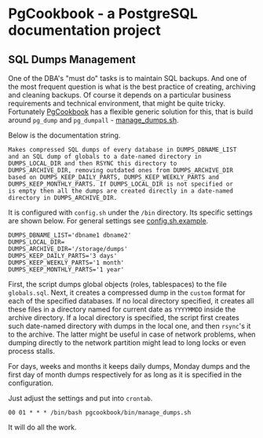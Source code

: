 # PgCookbook - a PostgreSQL documentation project

## SQL Dumps Management

One of the DBA's "must do" tasks is to maintain SQL backups. And one
of the most frequent question is what is the best practice of
creating, archiving and cleaning backups. Of course it depends on a
particular business requirements and technical environment, that might
be quite tricky. Fortunately [PgCookbook](README.md) has a flexible
generic solution for this, that is build around `pg_dump` and
`pg_dumpall` - [manage_dumps.sh](bin/manage_dumps.sh).

Below is the documentation string.

    Makes compressed SQL dumps of every database in DUMPS_DBNAME_LIST
    and an SQL dump of globals to a date-named directory in
    DUMPS_LOCAL_DIR and then RSYNC this directory to
    DUMPS_ARCHIVE_DIR, removing outdated ones from DUMPS_ARCHIVE_DIR
    based on DUMPS_KEEP_DAILY_PARTS, DUMPS_KEEP_WEEKLY_PARTS and
    DUMPS_KEEP_MONTHLY_PARTS. If DUMPS_LOCAL_DIR is not specified or
    is empty then all the dumps are created directly in a date-named
    directory in DUMPS_ARCHIVE_DIR.

It is configured with `config.sh` under the `/bin` directory. Its
specific settings are shown below. For general settings see
[config.sh.example](bin/config.sh.example).

    DUMPS_DBNAME_LIST='dbname1 dbname2'
    DUMPS_LOCAL_DIR=
    DUMPS_ARCHIVE_DIR='/storage/dumps'
    DUMPS_KEEP_DAILY_PARTS='3 days'
    DUMPS_KEEP_WEEKLY_PARTS='1 month'
    DUMPS_KEEP_MONTHLY_PARTS='1 year'

First, the script dumps global objects (roles, tablespaces) to the
file `globals.sql`. Next, it creates a compressed dump in the `custom`
format for each of the specified databases. If no local directory
specified, it creates all these files in a directory named for current
date as `YYYYMMDD` inside the archive directory. If a local directory
is specified, the script first creates such date-named directory with
dumps in the local one, and then `rsync`'s it to the archive. The
latter might be useful in case of network problems, when dumping
directly to the network partition might lead to long locks or even
process stalls.

For days, weeks and months it keeps daily dumps, Monday dumps and the
first day of month dumps respectively for as long as it is specified
in the configuration.

Just adjust the settings and put into `crontab`.

    00 01 * * * /bin/bash pgcookbook/bin/manage_dumps.sh

It will do all the work.
